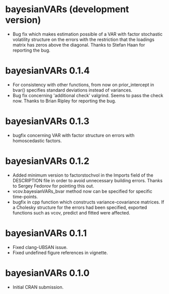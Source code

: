 # bayesianVARs (development version)

* Bug fix which makes estimation possible of a VAR with factor stochastic volatility structure on the errors with the restriction that the loadings matrix has zeros above the diagonal. Thanks to Stefan Haan for reporting the bug.

# bayesianVARs 0.1.4

* For consistency with other functions, from now on prior_intercept in bvar() specifies standard deviations instead of variances.
* Bug fix concerning 'additional check' valgrind. Seems to pass the check now. Thanks to Brian Ripley for reporting the bug.

# bayesianVARs 0.1.3

* bugfix concerning VAR with factor structure on errors with homoscedastic factors.

# bayesianVARs 0.1.2

* Added minimum version to factorstochvol in the Imports field of the DESCRIPTION file in order to avoid unnecessary building errors. Thanks to Sergey Fedorov for pointing this out.
* vcov.bayesianVARs_bvar method now can be specified for specific time-points.
* bugfix in cpp function which constructs variance-covariance matrices. If a Cholesky structure for the errors had been specified, exported functions such as vcov, predict and fitted were affected.

# bayesianVARs 0.1.1

* Fixed clang-UBSAN issue.
* Fixed undefined figure references in vignette.

# bayesianVARs 0.1.0

* Initial CRAN submission.
